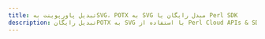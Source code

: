 ---title: تبدیل پاورپوینت بهSVG، POTX به SVG مبدل رایگان یا Perl SDKdescription: تبدیل رایگانPOTX به SVG با استفاده از Perl Cloud APIs & SDK. همچنین اسناد Microsoft PowerPoint را در Cloud ایجاد، ویرایش و رندر کنید.---